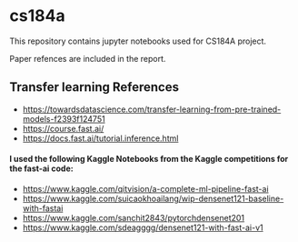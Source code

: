# cs184a
This repository contains jupyter notebooks used for CS184A project.


Paper refences are included in the report.


## Transfer learning References
- https://towardsdatascience.com/transfer-learning-from-pre-trained-models-f2393f124751
- https://course.fast.ai/
- https://docs.fast.ai/tutorial.inference.html

#### I used the following Kaggle Notebooks from the Kaggle competitions for the fast-ai code:
- https://www.kaggle.com/qitvision/a-complete-ml-pipeline-fast-ai
- https://www.kaggle.com/suicaokhoailang/wip-densenet121-baseline-with-fastai
- https://www.kaggle.com/sanchit2843/pytorchdensenet201
- https://www.kaggle.com/sdeagggg/densenet121-with-fast-ai-v1

